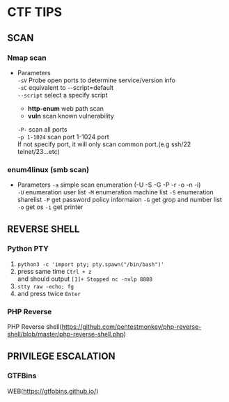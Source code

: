 CTF TIPS
===

## SCAN
### Nmap scan
  - Parameters  
    `-sV` Probe open ports to determine service/version info  
    `-sC` equivalent to --script=default  
    `--script` select a specify script  
    
    - **http-enum** web path scan  
    - **vuln** scan known vulnerability  
    
    `-P-` scan all ports  
    `-p 1-1024` scan port 1-1024 port  
    If not specify port, it will only scan common port.(e.g ssh/22 telnet/23...etc)  
    
### enum4linux (smb scan)
  - Parameters
    `-a` simple scan enumeration (-U -S -G -P -r -o -n -i)  
    `-U` enumeration user list
    `-M` enumeration machine list
    `-S` enumeration sharelist
    `-P` get password policy informaion
    `-G` get grop and number list
    `-o` get os
    `-i` get printer
## REVERSE SHELL
### Python PTY
  1. `python3 -c 'import pty; pty.spawn("/bin/bash")'`  
  2. press same time `Ctrl + z`  
  and should output `[1]+ Stopped nc -nvlp 8888`  
  3. `stty raw -echo; fg`
  4. and press twice `Enter`  
### PHP Reverse
  PHP Reverse shell(https://github.com/pentestmonkey/php-reverse-shell/blob/master/php-reverse-shell.php)
 
## PRIVILEGE ESCALATION
### GTFBins

WEB(https://gtfobins.github.io/)
    
